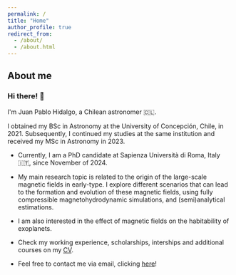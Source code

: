 ```yaml
---
permalink: /
title: "Home"
author_profile: true
redirect_from: 
  - /about/
  - /about.html
---
```


## About me

### Hi there! 👋

I'm Juan Pablo Hidalgo, a Chilean astronomer 🇨🇱.

I obtained my BSc in Astronomy at the University of Concepción, Chile, in 2021. Subsequently, 
I continued my studies at the same institution and received my MSc in Astronomy in 2023.

- Currently, I am a PhD candidate at Sapienza Università di Roma, Italy 🇮🇹, since November of 2024.

- My main research topic is related to the origin of the large-scale magnetic fields in early-type. I explore 
different scenarios that can lead to the formation and evolution of these magnetic fields, using 
fully compressible magnetohydrodynamic simulations, and (semi)analytical estimations.

- I am also interested in the effect of magnetic fields on the habitability of exoplanets.

- Check my working experience, scholarships, interships and additional courses on my [CV](https://juanshr.github.io/cv/).

- Feel free to contact me via email, clicking [here](mailto:juanpablo.hidalgo@uniroma1.it)!


